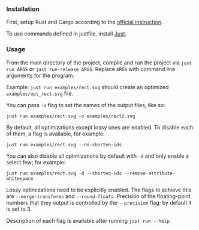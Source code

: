 ### Installation

First, setup Rust and Cargo according to the [official instruction](https://doc.rust-lang.org/cargo/getting-started/installation.html).

To use commands defined in justfile, install [Just](https://github.com/casey/just#Installation).

### Usage

From the main directory of the project, compile and run the project via `just run ARGS` or `just run-release ARGS`. Replace `ARGS` with command line arguments for the program.

Example: `just run examples/rect.svg` should create an optimized `examples/opt_rect.svg` file.

You can pass `-o` flag to set the names of the output files, like so:

`just run examples/rect.svg -o examples/rect2.svg`

By default, all optimizations except lossy ones are enabled. To disable each of them, a flag is available, for example:

`just run examples/rect.svg --no-shorten-ids`

You can also disable all optimizations by default with `-d` and only enable a select few; for example:

`just run examples/rect.svg -d --shorten-ids --remove-attribute-whitespace`

Lossy optimizations need to be explicitly enabled. The flags to achieve this are `--merge-transforms` and `--round-floats`. Precision of the floating-point numbers that they output is controlled by the `--precision` flag; by default it is set to 3.

Description of each flag is available after running `just run --help`.

